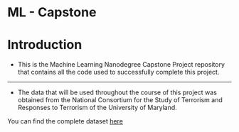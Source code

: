 # ML - Capstone
# Introduction

*   This is the Machine Learning Nanodegree Capstone Project repository that
    contains all the code used to successfully complete this project.
************

*   The data that will be used throughout the course of this project was obtained
    from the National Consortium for the Study of Terrorism and Responses to 
    Terrorism of the University of Maryland.

You can find the complete dataset [here](https://drive.google.com/uc?id=19-RDOUNbwbYc6hOJMbP7NFgr4X4CR5Vz)
